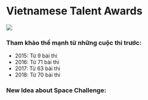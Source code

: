 # Vietnamese Talent Awards

![](http://nhantaidatviet.vnpt.vn/wp-content/uploads/2018/04/logo-ntdv-2018.png)

### Tham khảo thế mạnh từ những cuộc thi trước:
+ 2015: Từ 9 bài thi
+ 2016: Từ 71 bài thi
+ 2017: Từ 63 bài thi
+ 2018: Từ 70 bài thi

### New Idea about Space Challenge:

